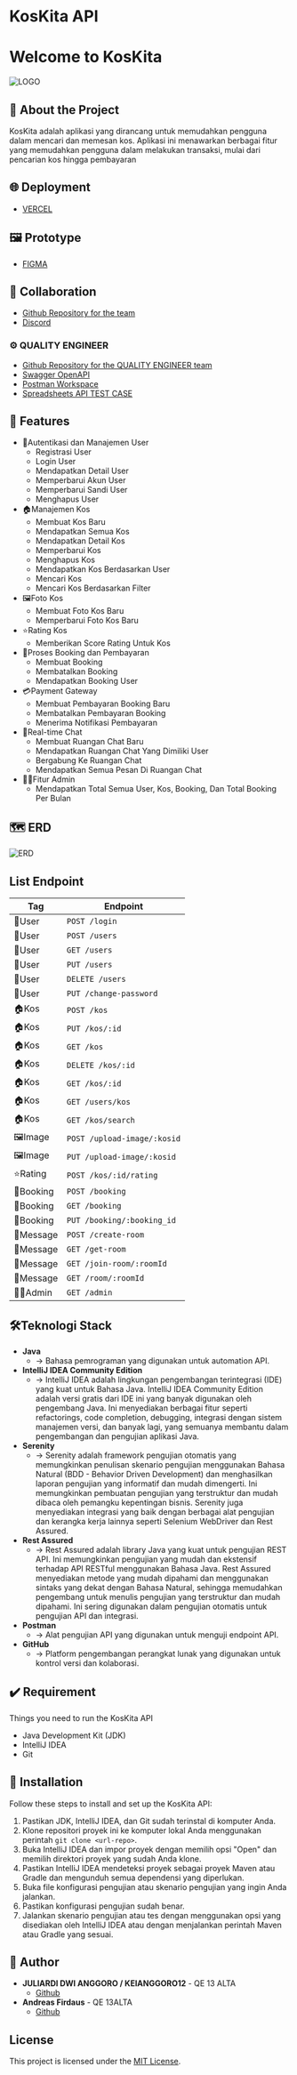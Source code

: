 # KosKita API
  <h1>Welcome to KosKita</h1>

<!-- PROJECT LOGO -->
![LOGO](docs/koskitaa-high-resolution-logo-black.png)

## 📑 About the Project
KosKita adalah aplikasi yang dirancang untuk memudahkan pengguna dalam mencari dan memesan kos. Aplikasi ini menawarkan berbagai fitur yang memudahkan pengguna dalam melakukan transaksi, mulai dari pencarian kos hingga pembayaran

## 🌐 Deployment
 - [VERCEL](https://koskita.netlify.app/)

## 🖼 Prototype
- [FIGMA](https://www.figma.com/file/SLA82Dp0aP8QOWOSRlJqCE/Kost?type=design&node-id=102%3A323&mode=design&t=NVcmjZWyVzodr9FS-1)

## 🤝 Collaboration
- [Github Repository for the team](https://github.com/Kos-Kita/)
- [Discord](https://discord.com/)

### ⚙ QUALITY ENGINEER
- [Github Repository for the QUALITY ENGINEER team](https://github.com/Kos-Kita/KosKita-QE-API)
- [Swagger OpenAPI](https://app.swaggerhub.com/apis-docs/L3NONEONE_1/KosKita/1.0.0#/)
- [Postman Workspace](https://koskita.postman.co/workspace/KOSKITA~c8aa6d62-d6b1-489f-8407-086490de72c9/collection/32810927-068cdf9b-73db-430b-9ac7-424db25e4b14?action=share&creator=32810927&active-environment=32810927-cc79e018-0950-486c-9d35-b7c474dcee1d)
- [Spreadsheets API TEST CASE](https://docs.google.com/spreadsheets/d/1dgWSx-NL-JMQ6PvKblj2AM62h2D3T93Jhc5w1BqWgXY/edit)

## 🔮 Features
- 👤Autentikasi dan Manajemen User
    - Registrasi User
    - Login User
    - Mendapatkan Detail User
    - Memperbarui Akun User
    - Memperbarui Sandi User
    - Menghapus User
- 🏠Manajemen Kos
    - Membuat Kos Baru
    - Mendapatkan Semua Kos
    - Mendapatkan Detail Kos
    - Memperbarui Kos
    - Menghapus Kos
    - Mendapatkan Kos Berdasarkan User
    - Mencari Kos
    - Mencari Kos Berdasarkan Filter
- 🖼️Foto Kos
    - Membuat Foto Kos Baru
    - Memperbarui Foto Kos Baru
- ⭐Rating Kos
    - Memberikan Score Rating Untuk Kos
- 📅Proses Booking dan Pembayaran
    - Membuat Booking
    - Membatalkan Booking
    - Mendapatkan Booking User
- 💳Payment Gateway
    - Membuat Pembayaran Booking Baru
    - Membatalkan Pembayaran Booking
    - Menerima Notifikasi Pembayaran
- 💬Real-time Chat
    - Membuat Ruangan Chat Baru
    - Mendapatkan Ruangan Chat Yang Dimiliki User
    - Bergabung Ke Ruangan Chat
    - Mendapatkan Semua Pesan Di Ruangan Chat 
- 👮‍♂️Fitur Admin
    - Mendapatkan Total Semua User, Kos, Booking, Dan Total Booking Per Bulan

## 🗺️ ERD
![ERD](docs/ggpm3egf%20(3).png)

## List Endpoint

| Tag | Endpoint |
| --- | --- |
|👤User | `POST /login` |
|👤User | `POST /users` |
|👤User | `GET /users` |
|👤User | `PUT /users` |
|👤User | `DELETE /users` |
|👤User | `PUT /change-password` |
|🏠Kos | `POST /kos` |
|🏠Kos | `PUT /kos/:id` |
|🏠Kos | `GET /kos` |
|🏠Kos | `DELETE /kos/:id` |
|🏠Kos | `GET /kos/:id` |
|🏠Kos | `GET /users/kos` |
|🏠Kos | `GET /kos/search` |
|🖼️Image | `POST /upload-image/:kosid` |
|🖼️Image | `PUT /upload-image/:kosid` |
|⭐Rating | `POST /kos/:id/rating` |
|📅Booking | `POST /booking` |
|📅Booking | `GET /booking` |
|📅Booking | `PUT /booking/:booking_id` |
|💬Message | `POST /create-room` |
|💬Message | `GET /get-room` |
|💬Message | `GET /join-room/:roomId` |
|💬Message | `GET /room/:roomId` |
|👮‍♂️Admin | `GET /admin` |

## 🛠️Teknologi Stack

- **Java**
    - -> Bahasa pemrograman yang digunakan untuk automation API.
- **IntelliJ IDEA Community Edition**
    - -> IntelliJ IDEA adalah lingkungan pengembangan terintegrasi (IDE) yang kuat untuk Bahasa Java. IntelliJ IDEA Community Edition adalah versi gratis dari IDE ini yang banyak digunakan oleh pengembang Java. Ini menyediakan berbagai fitur seperti refactorings, code completion, debugging, integrasi dengan sistem manajemen versi, dan banyak lagi, yang semuanya membantu dalam pengembangan dan pengujian aplikasi Java.
- **Serenity**
    - -> Serenity adalah framework pengujian otomatis yang memungkinkan penulisan skenario pengujian menggunakan Bahasa Natural (BDD - Behavior Driven Development) dan menghasilkan laporan pengujian yang informatif dan mudah dimengerti. Ini memungkinkan pembuatan pengujian yang terstruktur dan mudah dibaca oleh pemangku kepentingan bisnis. Serenity juga menyediakan integrasi yang baik dengan berbagai alat pengujian dan kerangka kerja lainnya seperti Selenium WebDriver dan Rest Assured.
- **Rest Assured**
    - -> Rest Assured adalah library Java yang kuat untuk pengujian REST API. Ini memungkinkan pengujian yang mudah dan ekstensif terhadap API RESTful menggunakan Bahasa Java. Rest Assured menyediakan metode yang mudah dipahami dan menggunakan sintaks yang dekat dengan Bahasa Natural, sehingga memudahkan pengembang untuk menulis pengujian yang terstruktur dan mudah dipahami. Ini sering digunakan dalam pengujian otomatis untuk pengujian API dan integrasi.
- **Postman**
    - -> Alat pengujian API yang digunakan untuk menguji endpoint API.
- **GitHub**
    - -> Platform pengembangan perangkat lunak yang digunakan untuk kontrol versi dan kolaborasi.

## ✔️ Requirement
Things you need to run the KosKita API
- Java Development Kit (JDK)
- IntelliJ IDEA
- Git

## 🧰 Installation
Follow these steps to install and set up the KosKita API:
1. Pastikan JDK, IntelliJ IDEA, dan Git sudah terinstal di komputer Anda.
2. Klone repositori proyek ini ke komputer lokal Anda menggunakan perintah `git clone <url-repo>`.
3. Buka IntelliJ IDEA dan impor proyek dengan memilih opsi "Open" dan memilih direktori proyek yang sudah Anda klone.
4. Pastikan IntelliJ IDEA mendeteksi proyek sebagai proyek Maven atau Gradle dan mengunduh semua dependensi yang diperlukan.
5. Buka file konfigurasi pengujian atau skenario pengujian yang ingin Anda jalankan.
6. Pastikan konfigurasi pengujian sudah benar.
7. Jalankan skenario pengujian atau tes dengan menggunakan opsi yang disediakan oleh IntelliJ IDEA atau dengan menjalankan perintah Maven atau Gradle yang sesuai.


## 🤖 Author

- **JULIARDI DWI ANGGORO / KEIANGGORO12** - QE 13 ALTA
  - [Github](https://github.com/keianggoro12)
- **Andreas Firdaus** - QE 13ALTA
  - [Github](https://github.com/andreasfirdaus)

## License

This project is licensed under the [MIT License](LICENSE).
